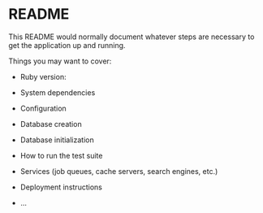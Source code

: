# README

This README would normally document whatever steps are necessary to get the
application up and running.

Things you may want to cover:

* Ruby version:


* System dependencies

* Configuration

* Database creation

* Database initialization

* How to run the test suite

* Services (job queues, cache servers, search engines, etc.)

* Deployment instructions

* ...
